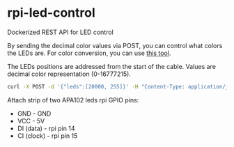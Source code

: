 # rpi-led-control

Dockerized REST API for LED control

By sending the decimal color values via POST, you can control what colors the LEDs are.
For color conversion, you can use [this tool](https://convertingcolors.com/).

The LEDs positions are addressed from the start of the cable. Values are decimal color representation (0-16777215).

```sh
curl -X POST -d '{"leds":[20000, 255]}' -H "Content-Type: application/json" http://10.192.202.91:5000
```

Attach strip of two APA102 leds rpi GPIO pins:
- GND - GND
- VCC - 5V
- DI (data) - rpi pin 14
- CI (clock) - rpi pin 15
